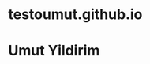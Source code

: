 # testoumut.github.io

<!DOCTYPE html>
<html>
    <head>
        <title> CSCE 190: Umut Yildirim </title>
    </head>
<body>
    <h1> Umut Yildirim</h1>
</body>

</html>